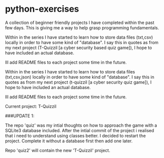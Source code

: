 # python-exercises

A collection of beginner friendly projects I have completed within the past few days. This is giving me a way to help grasp programming fundamentals. 

Within in the series I have started to learn how to store data files (txt,csv) locally in order to have some kind of "database". I say this in quotes as from my next project (T-Quizzil [a cyber security based quiz game]), I hope to have included an actual database.

Ill add README files to each project some time in the future.

Within in the series I have started to learn how to store data files (txt,csv,json) locally in order to have some kind of "database". I say this in quotes as from my next project (t-quizzil [a cyber security quiz game]), I hope to have included an actual database.

Ill add README files to each project some time in the future.

Current project: T-Quizzil

###UPDATE 1:

The repo 'quiz' was my intial thoughts on how to approach the game with a SQLite3 database included. After the intial commit of the project i realised that i need to understand using classes better. I decided to restart the project. Complete it without a database first then add one later.

Repo 'quiz2' will contain the new 'T-Quizzil' project.

